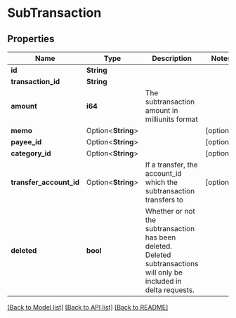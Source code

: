 # SubTransaction

## Properties

Name | Type | Description | Notes
------------ | ------------- | ------------- | -------------
**id** | **String** |  | 
**transaction_id** | **String** |  | 
**amount** | **i64** | The subtransaction amount in milliunits format | 
**memo** | Option<**String**> |  | [optional]
**payee_id** | Option<**String**> |  | [optional]
**category_id** | Option<**String**> |  | [optional]
**transfer_account_id** | Option<**String**> | If a transfer, the account_id which the subtransaction transfers to | [optional]
**deleted** | **bool** | Whether or not the subtransaction has been deleted.  Deleted subtransactions will only be included in delta requests. | 

[[Back to Model list]](../README.md#documentation-for-models) [[Back to API list]](../README.md#documentation-for-api-endpoints) [[Back to README]](../README.md)


